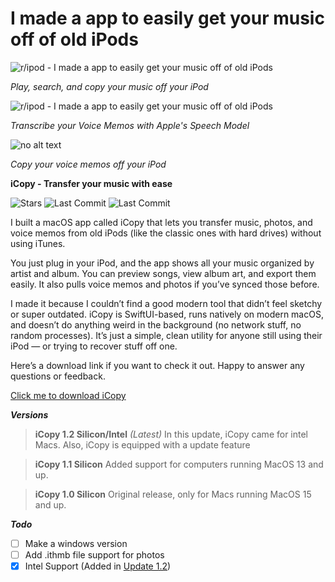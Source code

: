 # I made a app to easily get your music off of old iPods

![r/ipod - I made a app to easily get your music off of old iPods](https://preview.redd.it/i-made-a-app-to-easily-get-your-music-off-of-old-ipods-v0-397g0bn52hhf1.png?width=640&crop=smart&auto=webp&s=f107b1a2ff1cd941b3d399f411d106d0ef9e9037)

*Play, search, and copy your music off your iPod*


![r/ipod - I made a app to easily get your music off of old iPods](https://preview.redd.it/i-made-a-app-to-easily-get-your-music-off-of-old-ipods-v0-80tgaen52hhf1.png?width=640&crop=smart&auto=webp&s=ced5cba66d5e1a248e9b76e43b24db225520fade)

*Transcribe your Voice Memos with Apple's Speech Model*


![no alt text](https://preview.redd.it/i-made-a-app-to-easily-get-your-music-off-of-old-ipods-v0-w5hcten52hhf1.png?width=640&crop=smart&auto=webp&s=fd9e6cb557a1c21b149d02bd88f16e40f04a4b42)

*Copy your voice memos off your iPod*



**iCopy - Transfer your music with ease**

![Stars](https://img.shields.io/github/stars/JBlueBird/iCopy?style=flat) ![Last Commit](https://img.shields.io/github/last-commit/JBlueBird/iCopy)  ![Last Commit](https://img.shields.io/badge/iCopy_Versions_Released-3-blue)

I built a macOS app called iCopy that lets you transfer music, photos, and voice memos from old iPods (like the classic ones with hard drives) without using iTunes.


You just plug in your iPod, and the app shows all your music organized by artist and album. You can preview songs, view album art, and export them easily. It also pulls voice memos and photos if you’ve synced those before.


I made it because I couldn’t find a good modern tool that didn’t feel sketchy or super outdated. iCopy is SwiftUI-based, runs natively on modern macOS, and doesn’t do anything weird in the background (no network stuff, no random processes). It’s just a simple, clean utility for anyone still using their iPod — or trying to recover stuff off one.


Here’s a download link if you want to check it out. Happy to answer any questions or feedback.


[Click me to download iCopy](http://jbluebird.github.io/h/iCopy2.zip)

***Versions***

> **iCopy 1.2 Silicon/Intel** *(Latest)*
> In this update, iCopy came for intel Macs. Also, iCopy is equipped with a update feature

> **iCopy 1.1 Silicon**
> Added support for computers running MacOS 13 and up.

> **iCopy 1.0 Silicon**
> Original release, only for Macs running MacOS 15 and up.

***Todo***

 - [ ] Make a windows version
 - [ ] Add .ithmb file support for photos
 - [x] Intel Support (Added in [Update 1.2](http://jbluebird.github.io/h/iCopy2.zip))

